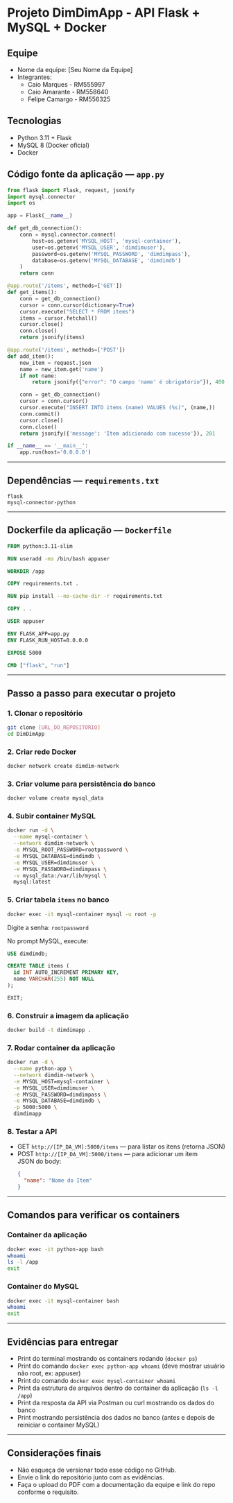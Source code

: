 # Projeto DimDimApp - API Flask + MySQL + Docker

## Equipe
- Nome da equipe: [Seu Nome da Equipe]
- Integrantes:
  - Caio Marques - RM555997
  - Caio Amarante - RM558640
  - Felipe Camargo - RM556325

## Tecnologias
- Python 3.11 + Flask
- MySQL 8 (Docker oficial)
- Docker

## Código fonte da aplicação — `app.py`

```python
from flask import Flask, request, jsonify
import mysql.connector
import os

app = Flask(__name__)

def get_db_connection():
    conn = mysql.connector.connect(
        host=os.getenv('MYSQL_HOST', 'mysql-container'),
        user=os.getenv('MYSQL_USER', 'dimdimuser'),
        password=os.getenv('MYSQL_PASSWORD', 'dimdimpass'),
        database=os.getenv('MYSQL_DATABASE', 'dimdimdb')
    )
    return conn

@app.route('/items', methods=['GET'])
def get_items():
    conn = get_db_connection()
    cursor = conn.cursor(dictionary=True)
    cursor.execute("SELECT * FROM items")
    items = cursor.fetchall()
    cursor.close()
    conn.close()
    return jsonify(items)

@app.route('/items', methods=['POST'])
def add_item():
    new_item = request.json
    name = new_item.get('name')
    if not name:
        return jsonify({"error": "O campo 'name' é obrigatório"}), 400

    conn = get_db_connection()
    cursor = conn.cursor()
    cursor.execute("INSERT INTO items (name) VALUES (%s)", (name,))
    conn.commit()
    cursor.close()
    conn.close()
    return jsonify({'message': 'Item adicionado com sucesso'}), 201

if __name__ == '__main__':
    app.run(host='0.0.0.0')
```

---

## Dependências — `requirements.txt`

```
flask
mysql-connector-python
```

---

## Dockerfile da aplicação — `Dockerfile`

```dockerfile
FROM python:3.11-slim

RUN useradd -ms /bin/bash appuser

WORKDIR /app

COPY requirements.txt .

RUN pip install --no-cache-dir -r requirements.txt

COPY . .

USER appuser

ENV FLASK_APP=app.py
ENV FLASK_RUN_HOST=0.0.0.0

EXPOSE 5000

CMD ["flask", "run"]
```

---

## Passo a passo para executar o projeto

### 1. Clonar o repositório

```bash
git clone [URL_DO_REPOSITORIO]
cd DimDimApp
```

### 2. Criar rede Docker

```bash
docker network create dimdim-network
```

### 3. Criar volume para persistência do banco

```bash
docker volume create mysql_data
```

### 4. Subir container MySQL

```bash
docker run -d \
  --name mysql-container \
  --network dimdim-network \
  -e MYSQL_ROOT_PASSWORD=rootpassword \
  -e MYSQL_DATABASE=dimdimdb \
  -e MYSQL_USER=dimdimuser \
  -e MYSQL_PASSWORD=dimdimpass \
  -v mysql_data:/var/lib/mysql \
  mysql:latest
```

### 5. Criar tabela `items` no banco

```bash
docker exec -it mysql-container mysql -u root -p
```

Digite a senha: `rootpassword`

No prompt MySQL, execute:

```sql
USE dimdimdb;

CREATE TABLE items (
  id INT AUTO_INCREMENT PRIMARY KEY,
  name VARCHAR(255) NOT NULL
);

EXIT;
```

### 6. Construir a imagem da aplicação

```bash
docker build -t dimdimapp .
```

### 7. Rodar container da aplicação

```bash
docker run -d \
  --name python-app \
  --network dimdim-network \
  -e MYSQL_HOST=mysql-container \
  -e MYSQL_USER=dimdimuser \
  -e MYSQL_PASSWORD=dimdimpass \
  -e MYSQL_DATABASE=dimdimdb \
  -p 5000:5000 \
  dimdimapp
```

### 8. Testar a API

- GET `http://[IP_DA_VM]:5000/items` — para listar os itens (retorna JSON)  
- POST `http://[IP_DA_VM]:5000/items` — para adicionar um item  
  JSON do body:  
  ```json
  {
    "name": "Nome do Item"
  }
  ```

---

## Comandos para verificar os containers

### Container da aplicação

```bash
docker exec -it python-app bash
whoami
ls -l /app
exit
```

### Container do MySQL

```bash
docker exec -it mysql-container bash
whoami
exit
```

---

## Evidências para entregar

- Print do terminal mostrando os containers rodando (`docker ps`)  
- Print do comando `docker exec python-app whoami` (deve mostrar usuário não root, ex: appuser)  
- Print do comando `docker exec mysql-container whoami`  
- Print da estrutura de arquivos dentro do container da aplicação (`ls -l /app`)  
- Print da resposta da API via Postman ou curl mostrando os dados do banco  
- Print mostrando persistência dos dados no banco (antes e depois de reiniciar o container MySQL)  

---

## Considerações finais

- Não esqueça de versionar todo esse código no GitHub.  
- Envie o link do repositório junto com as evidências.  
- Faça o upload do PDF com a documentação da equipe e link do repo conforme o requisito.  
